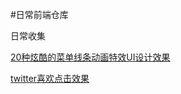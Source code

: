 #日常前端仓库

日常收集

[20种炫酷的菜单线条动画特效UI设计效果
](http://panjiachen.github.io/warehouse/LineMenuStyles/) 

[twitter喜欢点击效果
](http://panjiachen.github.io/warehouse/twitterLike/) 



